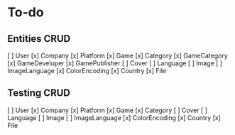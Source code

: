 # To-do

## Entities CRUD

[ ] User
[x] Company
[x] Platform
[x] Game
[x] Category
[x] GameCategory
[x] GameDeveloper
[x] GamePublisher
[ ] Cover
[ ] Language
[ ] Image
[ ] ImageLanguage
[x] ColorEncoding
[x] Country
[x] File

## Testing CRUD

[ ] User
[x] Company
[x] Platform
[x] Game
[x] Category
[ ] Cover
[ ] Language
[ ] Image
[ ] ImageLanguage
[x] ColorEncoding
[x] Country
[x] File
